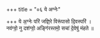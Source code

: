 +++
title = "०६ ये अग्नेः"

+++
ये अ॒ग्नेः परि॑ जज्ञि॒रे विरू॑पासो दि॒वस्परि॑ ।  
नव॑ग्वो॒ नु दश॑ग्वो॒ अङ्गि॑रस्तमो॒ सचा॑ दे॒वेषु॑ मंहते ॥